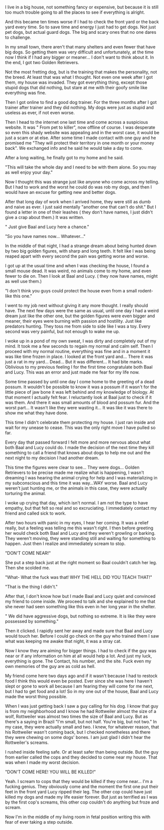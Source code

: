 

I live in a big house, not something fancy or expensive, but because it is still too much trouble going to all the places to see if everything is alright. 

And this became ten times worse if I had to check the front yard or the back yard every time. So to save time and energy I just had to get dogs. Not just pet dogs, but actual guard dogs. The big and scary ones that no one dares to challenge. 

In my small town, there aren't that many shelters and even fewer that have big dogs. So getting them was very difficult and unfortunately, at the time now I think if I had any bigger or meaner... I don't want to think about it. In the end, I got two Golden Retrievers.

Not the most fretting dog, but is the training that makes the personality, not the breed. At least that was what I thought. Not even one week after I got them, my house was invaded. They got everything thing, except those stupid dogs that did nothing, but stare at me with their goofy smile like everything was fine.

Then I got online to find a good dog trainer. For the three months after I got trainer after trainer and they did nothing. My dogs were just as stupid and useless as ever, if not even worse.

Then I head to the internet one last time and come across a suspicious website. It was " From pet to killer", now offline of course. I was desperate so even this shady website was appealing and in the worst case, it would be just a scam or at else. After some time I made contact with one guy and he promised me "They will protect their territory in one month or your money back". We exchanged info and he said he would take a day to come.

After a long waiting, he finally got to my home and he said.

"This will take the whole day and I need to be with them alone. So you may as well enjoy your day."

Now I thought this was strange just like anyone who come across my telling. But I had to work and the worst he could do was rob my dogs, and then I would have an excuse for getting new and better dogs.

After that long day of work when I arrived home, they were still as dumb and naive as ever. I just said mentally "another one that can't do shit." But I found a letter in one of their leashes ( they don't have names, I just didn't give a crap about them.) It was written.

" Just give Baal and Lucy here a chance."

"So you have names now... Whatever..."

In the middle of that night, I had a strange dream about being hunted down by two big golden figures, with sharp and long teeth. It felt like I was being reaped apart with every second the pain was getting worse and worse.

I got up at the usual time and when I was checking the house, I found a small mouse dead. It was weird, no animals come to my home, and even fewer to die on. Then I look at Baal and Lucy. ( they now have names, might as well use them.)

"I don't think you guys could protect the house even from a small rodent-like this one."

I went to my job next without giving it any more thought. I really should have. The next few days were the same as usual, until one day I had a weird dream just like the other one, but the golden figures were even bigger and meaner, their eyes were burning with passion and hostility. Just like predators hunting. They toss me from side to side like I was a toy. Every second was very painful, but not enough to wake me up.

I woke up in a pond of my own sweat, I was dirty and completely out of my mind. It took me a few seconds to regain my normal and calm self. Then I proceed with my normal routine, everything was fine and in a moment it was like time frozen in place. I looked at the front yard and... There it was just a rat in my yard... Dead... But it was different... It had bite marks. Oblivious to my previous feeling I for the first time congratulate both Baal and Lucy. This was an error and just made me fear for my life now.

Some time passed by until one day I come home to the greeting of a dead possum. It wouldn't be possible to know it was a possum if it wasn't for the little piece of jaw bone it was left behind and my knowledge of biology. At that moment I actually felt fear. I reluctantly look at Baal just to check if it was them. And there it was small amounts of blood and possum fur. And the worst part... It wasn't like they were wasting it... It was like it was there to show me what they have done.


This time I didn't celebrate them protecting my house. I just ran inside and wait for my unease to cease. This was the only right move I have pulled so far. 

Every day that passed forward I felt more and more nervous about what both Baal and Lucy could do. I made the decision of the next time they kill something to call a friend that knows about dogs to help me out and the next night to my decision I had another dream.

This time the figures were clear to see... They were dogs... Golden Retrievers to be precise made me realize what is happening, I wasn't dreaming I was hearing the animal crying for help and I was materializing in my subconscious and this time it was way...WAY worse. Baal and Lucy weren't just hunting me, or the animals in this case, they were actually torturing the animal.

I woke up crying that day, which isn't normal. I am not the type to have empathy, but that felt so real and so excruciating. I immediately contact my friend and called sick to work.

After two hours with panic in my eyes, I hear her coming. It was a relief really, but a feeling was telling me this wasn't right. I then before greeting her would check both Baal and Lucy and they weren't growling or barking. They weren't moving, they were standing still and waiting for something to happen. Just then I realize and immediately scream to stop.

"DON'T COME NEAR!"

She put a step back just at the right moment so Baal couldn't catch her leg. Then she scolded me.

"What- What the fuck was that! WHY THE HELL DID YOU TEACH THAT!"

"That is the thing I didn't."

After that, I don't know how but I made Baal and Lucy quiet and convinced my friend to come inside. We proceed to talk and she explained to me that she never had seen something like this even in her long year in the shelter.

" We did have aggressive dogs, but nothing so extreme. It is like they were possessed by something."

Then it clicked. I rapidly sent her away and made sure that Baal and Lucy would touch her. Before I could go check on the guy who trained them I saw what was keeping me awake that night, it was a stray cat. 

Now I know they are aiming for bigger things. I had to check if the guy was near or if any information on him at all would help a lot. And just my luck, everything is gone. The Contact, his number, and the site. Fuck even my own memories of the guy are as cold as hell.

My friend come here two days ago and if it wasn't because I had to restock food I think this would even be posted. Ever since she was here I haven't slept or gone to work all because I am fearing they will come for me next, but I had to get food and a lot! So in my one out of the house, Baal and Lucy made the worst thing possible. 

When I was just getting back I saw a guy calling for his dog. I know that guy is from my neighborhood and I know he had Rottweiler almost the size of a wolf, Rottweiler was almost two times the size of Baal and Lucy. But as there's a saying in Brazil "I'm small, but not half. You're big, but not two." In my case, they were actually small and two. I knew, for whatever reason, that his Rottweiler wasn't coming back, but I checked nonetheless and there they were chewing on some dogs' bones. I am just glad I didn't hear the Rottweiler's screams.

I rushed inside feeling safe. Or at least safer than being outside. But the guy from earlier called the cops and they decided to come near my house. That was when I made my worst decision. 

"DON'T COME HERE! YOU WILL BE KILLED!"

Yeah. I scream to cops that they would be killed if they come near... I'm a fucking genius. They obviously come and the moment the first one put their feet in the front yard Lucy ripped their leg. The other cop could have just killed my dogs and made my life easier forever. But just as terrified as I was by the first cop's screams, this other cop couldn't do anything but froze and scream.

Now I'm in the middle of my living room in fetal position writing this with fear of ever taking a step outside.